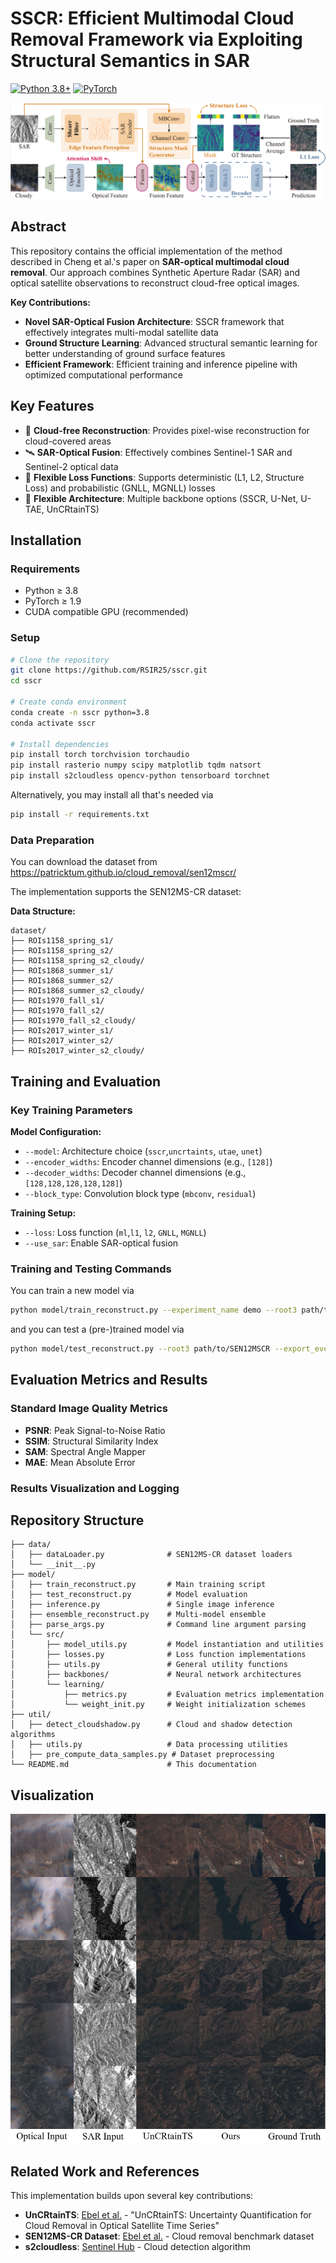 # SSCR: Efficient Multimodal Cloud Removal Framework via Exploiting Structural Semantics in SAR

[![Python 3.8+](https://img.shields.io/badge/python-3.8+-blue.svg)](https://www.python.org/downloads/release/python-380/)
[![PyTorch](https://img.shields.io/badge/PyTorch-1.9+-red.svg)](https://pytorch.org/)

![Overview of SSCR](asset/framework.png)

## Abstract

This repository contains the official implementation of the method described in Cheng et al.'s paper on **SAR-optical multimodal cloud removal**. Our approach combines Synthetic Aperture Radar (SAR) and optical satellite observations to reconstruct cloud-free optical images.

**Key Contributions:**
- **Novel SAR-Optical Fusion Architecture**: SSCR framework that effectively integrates multi-modal satellite data
- **Ground Structure Learning**: Advanced structural semantic learning for better understanding of ground surface features
- **Efficient Framework**: Efficient training and inference pipeline with optimized computational performance




## Key Features

- 🌟 **Cloud-free Reconstruction**: Provides pixel-wise reconstruction for cloud-covered areas
- 🛰️ **SAR-Optical Fusion**: Effectively combines Sentinel-1 SAR and Sentinel-2 optical data
- 🎯 **Flexible Loss Functions**: Supports deterministic (L1, L2, Structure Loss) and probabilistic (GNLL, MGNLL) losses
- 🔧 **Flexible Architecture**: Multiple backbone options (SSCR, U-Net, U-TAE, UnCRtainTS)

## Installation

### Requirements

- Python ≥ 3.8
- PyTorch ≥ 1.9
- CUDA compatible GPU (recommended)

### Setup

```bash
# Clone the repository
git clone https://github.com/RSIR25/sscr.git
cd sscr

# Create conda environment
conda create -n sscr python=3.8
conda activate sscr

# Install dependencies
pip install torch torchvision torchaudio
pip install rasterio numpy scipy matplotlib tqdm natsort
pip install s2cloudless opencv-python tensorboard torchnet
```

Alternatively, you may install all that's needed via

```bash
pip install -r requirements.txt
```


### Data Preparation

You can download the dataset from https://patricktum.github.io/cloud_removal/sen12mscr/

The implementation supports the SEN12MS-CR dataset:

**Data Structure:**
```
dataset/
├── ROIs1158_spring_s1/
├── ROIs1158_spring_s2/
├── ROIs1158_spring_s2_cloudy/
├── ROIs1868_summer_s1/
├── ROIs1868_summer_s2/
├── ROIs1868_summer_s2_cloudy/
├── ROIs1970_fall_s1/
├── ROIs1970_fall_s2/
├── ROIs1970_fall_s2_cloudy/
├── ROIs2017_winter_s1/
├── ROIs2017_winter_s2/
├── ROIs2017_winter_s2_cloudy/

```

## Training and Evaluation

### Key Training Parameters

**Model Configuration:**
- `--model`: Architecture choice (`sscr`,`uncrtaints`, `utae`, `unet`)
- `--encoder_widths`: Encoder channel dimensions (e.g., `[128]`)
- `--decoder_widths`: Decoder channel dimensions (e.g., `[128,128,128,128,128]`)
- `--block_type`: Convolution block type (`mbconv`, `residual`)

**Training Setup:**
- `--loss`: Loss function (`ml`,`l1`, `l2`, `GNLL`, `MGNLL`)
- `--use_sar`: Enable SAR-optical fusion

### Training and Testing Commands
You can train a new model via
```bash
python model/train_reconstruct.py --experiment_name demo --root3 path/to/SEN12MSCR --model multisarv2 --epochs 20 --lr 0.001 --batch_size 8 --gamma 1.0 --scale_by 10.0 --loss ml --use_sar --block_type mbconv --n_head 16 --device cuda --res_dir ./results --rdm_seed 1 --pretrain --num_workers 32
```
and you can test a (pre-)trained model via
```bash
python model/test_reconstruct.py --root3 path/to/SEN12MSCR --export_every -1 --load_config path/to/test_model_config --plot_every 1
```

## Evaluation Metrics and Results

### Standard Image Quality Metrics
- **PSNR**: Peak Signal-to-Noise Ratio
- **SSIM**: Structural Similarity Index
- **SAM**: Spectral Angle Mapper  
- **MAE**: Mean Absolute Error

### Results Visualization and Logging

## Repository Structure

```
├── data/
│   ├── dataLoader.py              # SEN12MS-CR dataset loaders
│   └── __init__.py
├── model/
│   ├── train_reconstruct.py       # Main training script
│   ├── test_reconstruct.py        # Model evaluation
│   ├── inference.py               # Single image inference
│   ├── ensemble_reconstruct.py    # Multi-model ensemble
│   ├── parse_args.py              # Command line argument parsing
│   └── src/
│       ├── model_utils.py         # Model instantiation and utilities
│       ├── losses.py              # Loss function implementations
│       ├── utils.py               # General utility functions
│       ├── backbones/             # Neural network architectures
│       └── learning/
│           ├── metrics.py         # Evaluation metrics implementation
│           └── weight_init.py     # Weight initialization schemes
├── util/
│   ├── detect_cloudshadow.py      # Cloud and shadow detection algorithms
│   ├── utils.py                   # Data processing utilities
│   ├── pre_compute_data_samples.py # Dataset preprocessing
└── README.md                      # This documentation
```

## Visualization
![Visual of SSCR](asset/visual.png)


## Related Work and References

This implementation builds upon several key contributions:

- **UnCRtainTS**: [Ebel et al.](https://github.com/PatrickTUM/UnCRtainTS) - "UnCRtainTS: Uncertainty Quantification for Cloud Removal in Optical Satellite Time Series"
- **SEN12MS-CR Dataset**: [Ebel et al.](https://patricktum.github.io/cloud_removal/sen12mscr/) - Cloud removal benchmark dataset
- **s2cloudless**: [Sentinel Hub](https://github.com/sentinel-hub/sentinel2-cloud-detector) - Cloud detection algorithm
